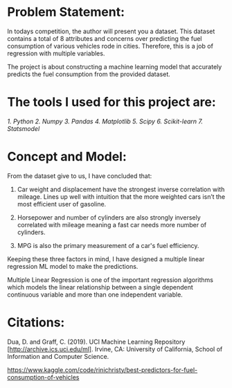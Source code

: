 # Problem Statement:

In todays competition, the author will present you a dataset. This dataset contains a total of 8 attributes and concerns over predicting the fuel consumption of various vehicles rode in cities. Therefore, this is a job of regression with multiple variables. 

The project is about constructing a machine learning model that accurately predicts the fuel consumption from the provided dataset.

# The tools I used for this project are:

*1. Python
2. Numpy
3. Pandas
4. Matplotlib
5. Scipy
6. Scikit-learn
7. Statsmodel*

# Concept and Model:

From the dataset give to us, I have concluded that:

1. Car weight and displacement have the strongest inverse correlation with mileage. Lines up well with intuition that the more weighted cars isn’t the most efficient user of gasoline.

2. Horsepower and number of cylinders are also strongly inversely correlated with mileage meaning a fast car needs more number of cylinders.

3. MPG is also the primary measurement of a car's fuel efficiency.

Keeping these three factors in mind, I have designed a multiple linear regression ML model to make the predictions.

Multiple Linear Regression is one of the important regression algorithms which models the linear relationship between a single dependent continuous variable and more than one independent variable.

# Citations:

Dua, D. and Graff, C. (2019). UCI Machine Learning Repository [http://archive.ics.uci.edu/ml]. Irvine, CA: University of California, School of Information and Computer Science.

https://www.kaggle.com/code/rinichristy/best-predictors-for-fuel-consumption-of-vehicles
